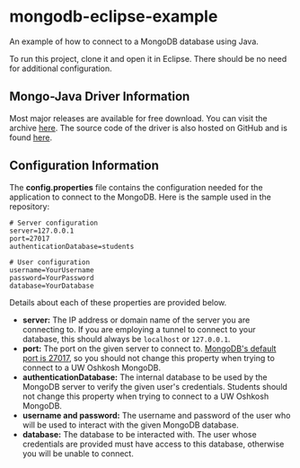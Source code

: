 # mongodb-eclipse-example
An example of how to connect to a MongoDB database using Java.

To run this project, clone it and open it in Eclipse. There should be no need for additional configuration.

## Mongo-Java Driver Information
Most major releases are available for free download. You can visit the archive [here](http://central.maven.org/maven2/org/mongodb/mongo-java-driver). The source code of the driver is also hosted on GitHub and is found [here](https://github.com/mongodb/mongo-java-driver).

## Configuration Information
The **config.properties** file contains the configuration needed for the application to connect to the MongoDB. Here is the sample used in the repository:
```
# Server configuration
server=127.0.0.1
port=27017
authenticationDatabase=students

# User configuration
username=YourUsername
password=YourPassword
database=YourDatabase
```
Details about each of these properties are provided below.

* **server:** The IP address or domain name of the server you are connecting to. If you are employing a tunnel to connect to your database, this should always be `localhost` or `127.0.0.1`.
* **port:** The port on the given server to connect to. [MongoDB's default port is 27017](https://docs.mongodb.com/manual/reference/default-mongodb-port), so you should not change this property when trying to connect to a UW Oshkosh MongoDB.
* **authenticationDatabase:** The internal database to be used by the MongoDB server to verify the given user's credentials. Students should not change this property when trying to connect to a UW Oshkosh MongoDB.
* **username and password:** The username and password of the user who will be used to interact with the given MongoDB database.
* **database:** The database to be interacted with. The user whose credentials are provided must have access to this database, otherwise you will be unable to connect.
